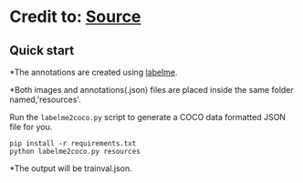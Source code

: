 # Credit to: [Source](https://github.com/Tony607/labelme2coco/)

## Quick start

*The annotations are created using [labelme](https://github.com/wkentaro/labelme).

*Both images and annotations(.json) files are placed inside the same folder named,'resources'.

Run the `labelme2coco.py` script to generate a COCO data formatted JSON file for you.
```
pip install -r requirements.txt 
python labelme2coco.py resources
```
*The output will be trainval.json.

